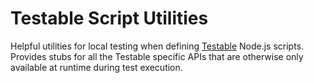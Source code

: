 # Testable Script Utilities

Helpful utilities for local testing when defining [Testable](https://testable.io) Node.js scripts. Provides stubs for all the Testable specific APIs that are otherwise only available at runtime during test execution.
